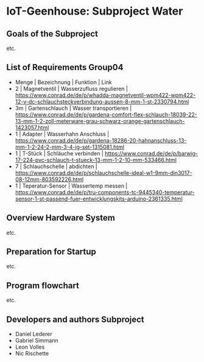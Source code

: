 # IoT-Geenhouse: Subproject Water

## Goals of the Subproject
etc.
## List of Requirements Group04
* Menge |	Bezeichnung |	Funktion |	Link
* 2 |	Magnetventil |	Wasserzufluss regulieren |	https://www.conrad.de/de/p/whadda-magnetventil-wpm422-wpm422-12-v-dc-schlauchsteckverbindung-aussen-8-mm-1-st-2330794.html
* 3m	| Gartenschlauch |	Wasser transportieren |	https://www.conrad.de/de/p/gardena-comfort-flex-schlauch-18039-22-13-mm-1-2-zoll-meterware-grau-schwarz-orange-gartenschlauch-1423057.html
* 1	| Adapter	| Wasserhahn Anschluss |	https://www.conrad.de/de/p/gardena-18286-20-hahnanschluss-13-mm-1-2-24-2-mm-3-4-ig-set-1315081.html
* 1	| T-Stück	| Schläuche verbinden |	https://www.conrad.de/de/p/barwig-17-224-pvc-schlauch-t-stueck-13-mm-1-2-10-mm-533466.html
* 7	| Schlauchschelle	| abdichten |	https://www.conrad.de/de/p/schlauchschelle-ideal-w1-9mm-din3017-08-12mm-803592226.html
* 1	| Teperatur-Sensor |	Wassertemp messen	| https://www.conrad.de/de/p/tru-components-tc-9445340-temperatur-sensor-1-st-passend-fuer-entwicklungskits-arduino-2361335.html
 
## Overview Hardware System
etc.
## Preparation for Startup
etc.
## Program flowchart
etc.
##  Developers and authors Subproject
 * Daniel Lederer
 * Gabriel Simmann
 * Leon Volles
 * Nic Rischette
